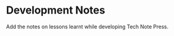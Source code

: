 # Development Notes

<section class="todo">
<p>Add the notes on lessons learnt while developing Tech Note Press.</p>

</section>

<script setup>
import { ref } from 'vue';
</script>

<style scoped>
</style>